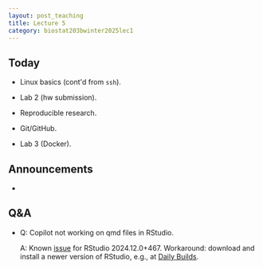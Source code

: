 ```yaml
---
layout: post_teaching
title: Lecture 5
category: biostat203bwinter2025lec1
---
```


## Today

* Linux basics (cont'd from `ssh`).

* Lab 2 (hw submission).

* Reproducible research.

* Git/GitHub.

* Lab 3 (Docker).

## Announcements

* 

## Q&A

* Q: Copilot not working on qmd files in RStudio.

    A: Known [issue](https://github.com/rstudio/rstudio/issues/15539) for RStudio 2024.12.0+467. Workaround: download and install a newer version of RStudio, e.g., at [Daily Builds](https://dailies.rstudio.com/rstudio/kousa-dogwood/).
